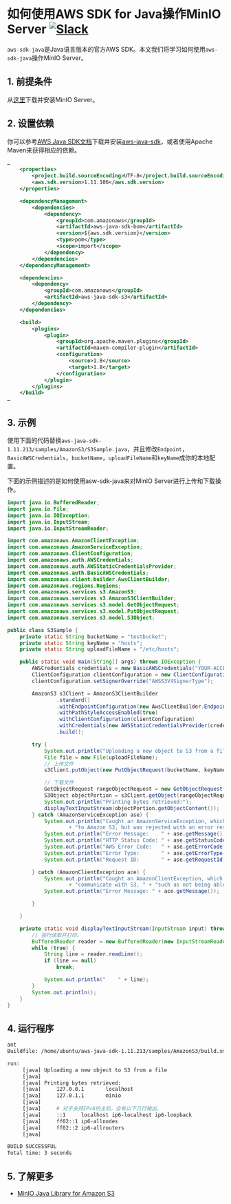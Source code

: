 # 如何使用AWS SDK for Java操作MinIO Server [![Slack](https://slack.min.io/slack?type=svg)](https://slack.min.io)

`aws-sdk-java`是Java语言版本的官方AWS SDK。本文我们将学习如何使用`aws-sdk-java`操作MinIO Server。

## 1. 前提条件

从[这里](https://docs.min.io/docs/minio-quickstart-guide)下载并安装MinIO Server。

## 2. 设置依赖

你可以参考[AWS Java SDK文档](https://aws.amazon.com/sdk-for-java/)下载并安装[aws-java-sdk](https://sdk-for-java.amazonwebservices.com/latest/aws-java-sdk.zip)，或者使用Apache Maven来获得相应的依赖。

```xml
…
	<properties>
		<project.build.sourceEncoding>UTF-8</project.build.sourceEncoding>
		<aws.sdk.version>1.11.106</aws.sdk.version>
	</properties>

	<dependencyManagement>
		<dependencies>
			<dependency>
				<groupId>com.amazonaws</groupId>
				<artifactId>aws-java-sdk-bom</artifactId>
				<version>${aws.sdk.version}</version>
				<type>pom</type>
				<scope>import</scope>
			</dependency>
		</dependencies>
	</dependencyManagement>

	<dependencies>
		<dependency>
			<groupId>com.amazonaws</groupId>
			<artifactId>aws-java-sdk-s3</artifactId>
		</dependency>
	</dependencies>

	<build>
		<plugins>
			<plugin>
				<groupId>org.apache.maven.plugins</groupId>
				<artifactId>maven-compiler-plugin</artifactId>
				<configuration>
					<source>1.8</source>
					<target>1.8</target>
				</configuration>
			</plugin>
		</plugins>
	</build>
…
```

## 3. 示例

使用下面的代码替换``aws-java-sdk-1.11.213/samples/AmazonS3/S3Sample.java``，并且修改``Endpoint``，``BasicAWSCredentials``，``bucketName``，``uploadFileName``和``keyName``成你的本地配置。

下面的示例描述的是如何使用asw-sdk-java来对MinIO Server进行上传和下载操作。

```java
import java.io.BufferedReader;
import java.io.File;
import java.io.IOException;
import java.io.InputStream;
import java.io.InputStreamReader;

import com.amazonaws.AmazonClientException;
import com.amazonaws.AmazonServiceException;
import com.amazonaws.ClientConfiguration;
import com.amazonaws.auth.AWSCredentials;
import com.amazonaws.auth.AWSStaticCredentialsProvider;
import com.amazonaws.auth.BasicAWSCredentials;
import com.amazonaws.client.builder.AwsClientBuilder;
import com.amazonaws.regions.Regions;
import com.amazonaws.services.s3.AmazonS3;
import com.amazonaws.services.s3.AmazonS3ClientBuilder;
import com.amazonaws.services.s3.model.GetObjectRequest;
import com.amazonaws.services.s3.model.PutObjectRequest;
import com.amazonaws.services.s3.model.S3Object;

public class S3Sample {
	private static String bucketName = "testbucket";
	private static String keyName = "hosts";
	private static String uploadFileName = "/etc/hosts";

	public static void main(String[] args) throws IOException {
		AWSCredentials credentials = new BasicAWSCredentials("YOUR-ACCESSKEYID", "OUR-SECREYTACCESSKEY");
		ClientConfiguration clientConfiguration = new ClientConfiguration();
		clientConfiguration.setSignerOverride("AWSS3V4SignerType");

		AmazonS3 s3Client = AmazonS3ClientBuilder
				.standard()
				.withEndpointConfiguration(new AwsClientBuilder.EndpointConfiguration("http://localhost:9000", Regions.US_EAST_1.name()))
				.withPathStyleAccessEnabled(true)
				.withClientConfiguration(clientConfiguration)
				.withCredentials(new AWSStaticCredentialsProvider(credentials))
				.build();

		try {
			System.out.println("Uploading a new object to S3 from a file\n");
			File file = new File(uploadFileName);
			// 上传文件
			s3Client.putObject(new PutObjectRequest(bucketName, keyName, file));

			// 下载文件
			GetObjectRequest rangeObjectRequest = new GetObjectRequest(bucketName, keyName);
			S3Object objectPortion = s3Client.getObject(rangeObjectRequest);
			System.out.println("Printing bytes retrieved:");
			displayTextInputStream(objectPortion.getObjectContent());
		} catch (AmazonServiceException ase) {
			System.out.println("Caught an AmazonServiceException, which " + "means your request made it "
					+ "to Amazon S3, but was rejected with an error response" + " for some reason.");
			System.out.println("Error Message:    " + ase.getMessage());
			System.out.println("HTTP Status Code: " + ase.getStatusCode());
			System.out.println("AWS Error Code:   " + ase.getErrorCode());
			System.out.println("Error Type:       " + ase.getErrorType());
			System.out.println("Request ID:       " + ase.getRequestId());

		} catch (AmazonClientException ace) {
			System.out.println("Caught an AmazonClientException, which " + "means the client encountered " + "an internal error while trying to "
					+ "communicate with S3, " + "such as not being able to access the network.");
			System.out.println("Error Message: " + ace.getMessage());

		}

	}

	private static void displayTextInputStream(InputStream input) throws IOException {
		// 按行读取并打印。
		BufferedReader reader = new BufferedReader(new InputStreamReader(input));
		while (true) {
			String line = reader.readLine();
			if (line == null)
				break;

			System.out.println("    " + line);
		}
		System.out.println();
	}
}
```

## 4. 运行程序

```sh
ant
Buildfile: /home/ubuntu/aws-java-sdk-1.11.213/samples/AmazonS3/build.xml

run:
     [java] Uploading a new object to S3 from a file
     [java]
     [java] Printing bytes retrieved:
     [java]     127.0.0.1       localhost
     [java]     127.0.1.1       minio
     [java]     
     [java]     # 对于支持IPv6的主机，会有以下几行输出。
     [java]     ::1     localhost ip6-localhost ip6-loopback
     [java]     ff02::1 ip6-allnodes
     [java]     ff02::2 ip6-allrouters
     [java]

BUILD SUCCESSFUL
Total time: 3 seconds
```
## 5. 了解更多

* [MinIO Java Library for Amazon S3](https://docs.min.io/docs/java-client-quickstart-guide)

